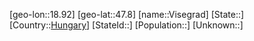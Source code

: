 ﻿---
location: [47.8,18.92]
type: City
tags:
- geo/City


SpocWebEntityId: 35325
isDeleted: false
confidential: public

---
[geo-lon::18.92]
[geo-lat::47.8]
[name::Visegrad]
[State::]
[Country::[Hungary](geo/Continent/Europe/Hungary.md)]
[StateId::]
[Population::]
[Unknown::]


